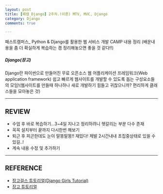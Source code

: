```yaml
---
layout: post
title: [패캠_Django] 2주차.(이론) MTV, MVC, Django
category: Django
comments: true

---
```


패스트캠퍼스_ Python & Django를 활용한 웹 서비스 개발 CAMP 내용 정리
(배운내용을 좀 더 확실하게 복습하는 겸 정리해놓으면 좋을 것 같다!!)

##### Django(장고)
Django란 파이썬으로 만들어진 무료 오픈소스 웹 어플리케이션 프레임워크(Web application framework)
쉽고 빠르게 웹사이트를 개발할 수 있도록 돕는 구성요소들의 모임!(웹사이트를 만들때 하나하나 새로 개발하기 힘들고 귀찮으니까? 편리하게 클래스들을 모아놓은 것)






- - -
## REVIEW
* 수업 후 바로 복습하기...3~4일 지나고 정리하려니 헷갈리는 부분 다수 존재
* 꼭꼭 설치부터 끝까지 다시한번 해보기
* 퇴근 후 피곤한데도 눈이 말똥말똥!! 재밌다! 제발 2시간내내 초집중상태로 있을  수 있길..!
* 계속 내용 수정 및 추가하기
- - -
## REFERENCE
* [장고걸스 튜토리얼(Django Girls Tutorial)](https://tutorial.djangogirls.org/ko)
* [장고 튜토리얼](https://docs.djangoproject.com/ko)

